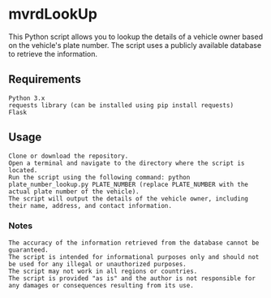 # mvrdLookUp

This Python script allows you to lookup the details of a vehicle owner based on the vehicle's plate number. The script uses a publicly available database to retrieve the information.

## Requirements

    Python 3.x
    requests library (can be installed using pip install requests)
    Flask 

## Usage

    Clone or download the repository.
    Open a terminal and navigate to the directory where the script is located.
    Run the script using the following command: python plate_number_lookup.py PLATE_NUMBER (replace PLATE_NUMBER with the actual plate number of the vehicle).
    The script will output the details of the vehicle owner, including their name, address, and contact information.

### Notes

    The accuracy of the information retrieved from the database cannot be guaranteed.
    The script is intended for informational purposes only and should not be used for any illegal or unauthorized purposes.
    The script may not work in all regions or countries.
    The script is provided "as is" and the author is not responsible for any damages or consequences resulting from its use.

